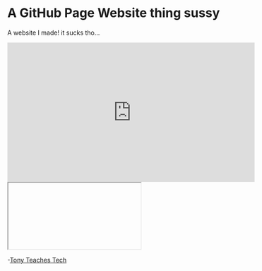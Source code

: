 <html lang="en">
<head>
    <meta charset="utf-8"/>
</head>
<body>
<h1>A GitHub Page Website thing sussy</h1>
<p>A website I made! it sucks tho...</p>
<iframe width="560" height="315" src="https://shattereddisk.github.io/rickroll/rickroll.mp4" title="video player" frameborder="0" allow="accelerometer; autoplay; clipboard-write; encrypted-media; gyroscope; picture-in-picture" allowfullscreen></iframe>
<iframe ![alt text](https://i.imgflip.com/2mjjsw.jpg)></iframe>
<p>-<a href="https://tonyteaches.tech" target="_blank">Tony Teaches Tech</a></p>
</body>
</html>

